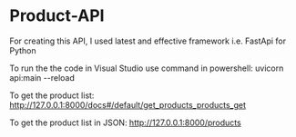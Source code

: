 # Product-API
For creating this API, I used latest and effective framework i.e. FastApi for Python

To run the the code in Visual Studio use command in powershell:
uvicorn api:main --reload

To get the product list:
http://127.0.0.1:8000/docs#/default/get_products_products_get

To get the product list in JSON:
http://127.0.0.1:8000/products

